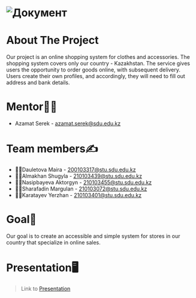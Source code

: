  # ![Документ](https://github.com/othneildrew/Best-README-Template/raw/master/images/logo.png)

# About The Project
Our project is an online shopping system for clothes and accessories. 
The shopping system covers only our country - Kazakhstan. 
The service gives users the opportunity to order goods online, with subsequent delivery. 
Users create their own profiles, and accordingly, they will need to fill out address and bank details.

# Mentor👨‍🏫
- Azamat Serek - <azamat.serek@sdu.edu.kz>

# Team members✍️️
- 👩‍💻Dauletova Maira - 200103317@stu.sdu.edu.kz
- 👩‍💻Almakhan Shugyla - 210103439@stu.sdu.edu.kz
- 👩‍💻Nasipbayeva Aktorgyn - 210103455@stu.sdu.edu.kz
- 👨‍💻Sharafadin Margulan - 210103072@stu.sdu.edu.kz
- 👨‍💻Karatayev Yerzhan - 210103401@stu.sdu.edu.kz

# Goal🎯
Our goal is to create an accessible and simple system for stores in our country that specialize in online sales.

# Presentation🖥️

> Link to [Presentation](https://www.canva.com/design/DAFhARqXsFk/kqsgzMfHXwN3aGsZB4lbLQ/edit?utm_content=DAFhARqXsFk&utm_campaign=designshare&utm_medium=link2&utm_source=sharebutton)
